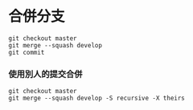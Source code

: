 合併分支
=======

```
git checkout master
git merge --squash develop
git commit
```


### 使用別人的提交合併
```
git checkout master
git merge --squash develop -S recursive -X theirs
```
